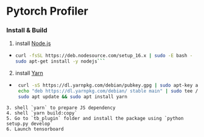 # Pytorch Profiler

### Install & Build

1. install [Node.js](https://nodejs.org/)
  * ```bash
    curl -fsSL https://deb.nodesource.com/setup_16.x | sudo -E bash -
    sudo apt-get install -y nodejs```
2. install [Yarn](https://yarnpkg.com/)
  * ```bash
     curl -sS https://dl.yarnpkg.com/debian/pubkey.gpg | sudo apt-key add -
     echo "deb https://dl.yarnpkg.com/debian/ stable main" | sudo tee /etc/apt/sources.list.d/yarn.list
     sudo apt update && sudo apt install yarn
  ```
3. shell `yarn` to prepare JS dependency
4. shell `yarn build:copy`
5. Go to `tb_plugin` folder and install the package using `python setup.py develop`
6. Launch tensorboard
